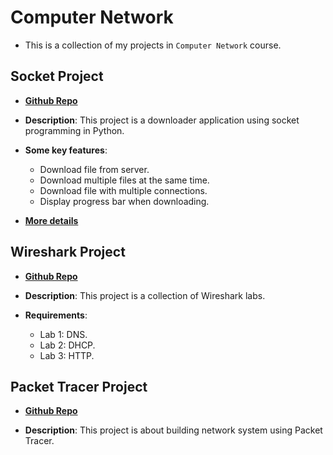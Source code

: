 # Computer Network

- This is a collection of my projects in `Computer Network` course.

## Socket Project

- [**Github Repo**](https://github.com/yuran1811/hcmus-socket)

- **Description**: This project is a downloader application using socket programming in Python.

- **Some key features**:

  - Download file from server.
  - Download multiple files at the same time.
  - Download file with multiple connections.
  - Display progress bar when downloading.

- [**More details**](https://github.com/yuran1811/hcmus-socket/blob/main/README.md)

## Wireshark Project

- [**Github Repo**](https://github.com/yuran1811/hcmus-wireshark)

- **Description**: This project is a collection of Wireshark labs.

- **Requirements**:
  - Lab 1: DNS.
  - Lab 2: DHCP.
  - Lab 3: HTTP.

## Packet Tracer Project

- [**Github Repo**](https://github.com/yuran1811/hcmus-packet-tracer)

- **Description**: This project is about building network system using Packet Tracer.
